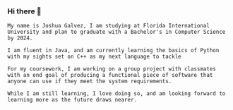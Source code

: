 ### Hi there 👋
    
    My name is Joshua Galvez, I am studying at Florida International University and plan to graduate with a Bachelor's in Computer Science by 2024.
    
    I am fluent in Java, and am currently learning the basics of Python with my sights set on C++ as my next language to tackle
    
    For my coursework, I am working on a group project with classmates with an end goal of producing a functional piece of software that anyone can use if they meet the system requirements.
    
    While I am still learning, I love doing so, and am looking forward to learning more as the future draws nearer.

